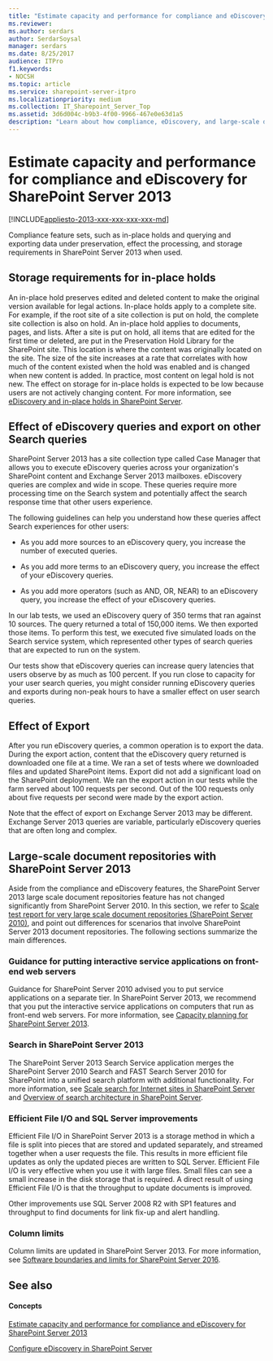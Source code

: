 ```yaml
---
title: "Estimate capacity and performance for compliance and eDiscovery for SharePoint Server 2013"
ms.reviewer: 
ms.author: serdars
author: SerdarSoysal
manager: serdars
ms.date: 8/25/2017
audience: ITPro
f1.keywords:
- NOCSH
ms.topic: article
ms.service: sharepoint-server-itpro
ms.localizationpriority: medium
ms.collection: IT_Sharepoint_Server_Top
ms.assetid: 3d6d004c-b9b3-4f00-9966-467e0e63d1a5
description: "Learn about how compliance, eDiscovery, and large-scale document repositories can effect capacity and performance in SharePoint Server 2013."
---
```


# Estimate capacity and performance for compliance and eDiscovery for SharePoint Server 2013

[!INCLUDE[appliesto-2013-xxx-xxx-xxx-xxx-md](../includes/appliesto-2013-xxx-xxx-xxx-xxx-md.md)] 
  
Compliance feature sets, such as in-place holds and querying and exporting data under preservation, effect the processing, and storage requirements in SharePoint Server 2013 when used.
  
    
## Storage requirements for in-place holds
<a name="StorReq"> </a>

An in-place hold preserves edited and deleted content to make the original version available for legal actions. In-place holds apply to a complete site. For example, if the root site of a site collection is put on hold, the complete site collection is also on hold. An in-place hold applies to documents, pages, and lists. After a site is put on hold, all items that are edited for the first time or deleted, are put in the Preservation Hold Library for the SharePoint site. This location is where the content was originally located on the site. The size of the site increases at a rate that correlates with how much of the content existed when the hold was enabled and is changed when new content is added. In practice, most content on legal hold is not new. The effect on storage for in-place holds is expected to be low because users are not actively changing content. For more information, see [eDiscovery and in-place holds in SharePoint Server](../governance/ediscovery-and-in-place-holds-in-sharepoint-server.md).
  
## Effect of eDiscovery queries and export on other Search queries
<a name="eDisc"> </a>

SharePoint Server 2013 has a site collection type called Case Manager that allows you to execute eDiscovery queries across your organization's SharePoint content and Exchange Server 2013 mailboxes. eDiscovery queries are complex and wide in scope. These queries require more processing time on the Search system and potentially affect the search response time that other users experience.
  
The following guidelines can help you understand how these queries affect Search experiences for other users:
  
- As you add more sources to an eDiscovery query, you increase the number of executed queries.
    
- As you add more terms to an eDiscovery query, you increase the effect of your eDiscovery queries.
    
- As you add more operators (such as AND, OR, NEAR) to an eDiscovery query, you increase the effect of your eDiscovery queries.
    
In our lab tests, we used an eDiscovery query of 350 terms that ran against 10 sources. The query returned a total of 150,000 items. We then exported those items. To perform this test, we executed five simulated loads on the Search service system, which represented other types of search queries that are expected to run on the system.
  
Our tests show that eDiscovery queries can increase query latencies that users observe by as much as 100 percent. If you run close to capacity for your user search queries, you might consider running eDiscovery queries and exports during non-peak hours to have a smaller effect on user search queries.
  
## Effect of Export
<a name="export"> </a>

After you run eDiscovery queries, a common operation is to export the data. During the export action, content that the eDiscovery query returned is downloaded one file at a time. We ran a set of tests where we downloaded files and updated SharePoint items. Export did not add a significant load on the SharePoint deployment. We ran the export action in our tests while the farm served about 100 requests per second. Out of the 100 requests only about five requests per second were made by the export action.
  
Note that the effect of export on Exchange Server 2013 may be different. Exchange Server 2013 queries are variable, particularly eDiscovery queries that are often long and complex.
  
## Large-scale document repositories with SharePoint Server 2013
<a name="export"> </a>

Aside from the compliance and eDiscovery features, the SharePoint Server 2013 large scale document repositories feature has not changed significantly from SharePoint Server 2010. In this section, we refer to [Scale test report for very large scale document repositories (SharePoint Server 2010)](/previous-versions/office/sharepoint-server-2010/hh867542(v=office.14)), and point out differences for scenarios that involve SharePoint Server 2013 document repositories. The following sections summarize the main differences.
  
### Guidance for putting interactive service applications on front-end web servers

Guidance for SharePoint Server 2010 advised you to put service applications on a separate tier. In SharePoint Server 2013, we recommend that you put the interactive service applications on computers that run as front-end web servers. For more information, see [Capacity planning for SharePoint Server 2013](capacity-planning.md).
  
### Search in SharePoint Server 2013

The SharePoint Server 2013 Search Service application merges the SharePoint Server 2010 Search and FAST Search Server 2010 for SharePoint into a unified search platform with additional functionality. For more information, see [Scale search for Internet sites in SharePoint Server](../search/scale-search-for-internet-sites.md) and [Overview of search architecture in SharePoint Server](../search/search-architecture-overview.md).
  
### Efficient File I/O and SQL Server improvements

Efficient File I/O in SharePoint Server 2013 is a storage method in which a file is split into pieces that are stored and updated separately, and streamed together when a user requests the file. This results in more efficient file updates as only the updated pieces are written to SQL Server. Efficient File I/O is very effective when you use it with large files. Small files can see a small increase in the disk storage that is required. A direct result of using Efficient File I/O is that the throughput to update documents is improved.
  
Other improvements use SQL Server 2008 R2 with SP1 features and throughput to find documents for link fix-up and alert handling.
  
### Column limits

Column limits are updated in SharePoint Server 2013. For more information, see [Software boundaries and limits for SharePoint Server 2016](../install/software-boundaries-limits-2019.md).
  
## See also
<a name="export"> </a>

#### Concepts

[Estimate capacity and performance for compliance and eDiscovery for SharePoint Server 2013](compliance-and-ediscovery-capacity-and-performance.md)

[Configure eDiscovery in SharePoint Server](../governance/configure-ediscovery-2019.md)